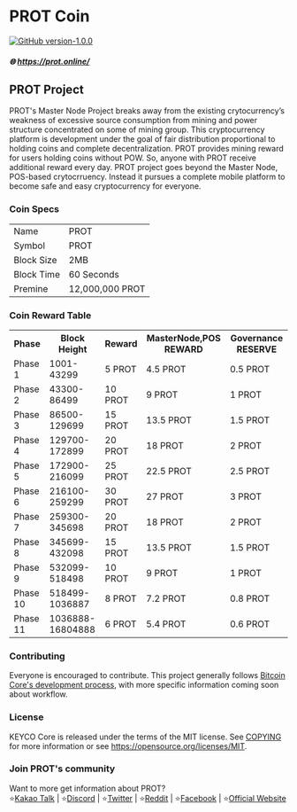 # PROT Coin
[![GitHub version-1.0.0](https://badge.fury.io/gh/pineplatform%2FPROT.svg)](https://badge.fury.io/gh/pineplatform%2FPROT)

##### :globe_with_meridians: https://prot.online/


## PROT Project
PROT's Master Node Project breaks away from the existing crytocurrency’s weakness of excessive source consumption from mining and power structure concentrated on some of mining group. This cryptocurrency platform is development under the goal of fair distribution proportional to holding coins and complete decentralization. PROT provides mining reward for users holding coins without POW. So, anyone with PROT receive additional reward every day. PROT project goes beyond the Master Node, POS-based crytocrruency. Instead it pursues a complete mobile platform to become safe and easy cryptocurrency for everyone.

### Coin Specs
<table>
<tr><td>Name </td><td>PROT</td></tr>
<tr><td>Symbol</td><td>PROT</td></tr>
<tr><td>Block Size</td><td>2MB</td></tr>
<tr><td>Block Time</td><td>60 Seconds</td></tr>
<tr><td>Premine</td><td>12,000,000  PROT</td></tr>
</table>

### Coin Reward Table
<table>
<th>Phase</th><th>Block Height</th><th>Reward</th><th>MasterNode,POS REWARD</th><th>Governance RESERVE</th>
<tr><td>Phase 1</td><td>1001-43299</td><td>5 PROT</td><td>4.5 PROT</td><td>0.5 PROT</td></tr>
<tr><td>Phase 2</td><td>43300-86499</td><td>10 PROT</td><td>9 PROT</td><td>1 PROT</td></tr>
<tr><td>Phase 3</td><td>86500-129699</td><td>15 PROT</td><td>13.5 PROT</td><td>1.5 PROT</td></tr>
<tr><td>Phase 4</td><td>129700-172899</td><td>20 PROT</td><td>18 PROT </td><td>2 PROT</td></tr>
<tr><td>Phase 5</td><td>172900-216099</td><td>25 PROT</td><td>22.5 PROT </td><td>2.5 PROT</td></tr>
<tr><td>Phase 6</td><td>216100-259299</td><td>30 PROT</td><td>27 PROT</td><td>3 PROT</td></tr>
<tr><td>Phase 7</td><td>259300-345698</td><td>20 PROT</td><td>18 PROT</td><td>2 PROT</td></tr>
<tr><td>Phase 8</td><td>345699-432098</td><td>15 PROT</td><td>13.5 PROT </td><td>1.5 PROT</td></tr>
<tr><td>Phase 9</td><td>532099-518498</td><td>10 PROT</td><td>9 PROT</td><td>1 PROT</td></tr>
<tr><td>Phase 10</td><td>518499-1036887</td><td>8 PROT</td><td>7.2 PROT</td><td>0.8 PROT</td></tr>
<tr><td>Phase 11</td><td>1036888-16804888</td><td>6 PROT</td><td> 5.4 PROT</td><td>0.6 PROT</td></tr>
</table>

### Contributing
Everyone is encouraged to contribute. This project generally follows [Bitcoin Core's development process](https://github.com/bitcoin/bitcoin/blob/master/CONTRIBUTING.md), with more specific information coming soon about workflow.

### License

KEYCO Core is released under the terms of the MIT license. See [COPYING](COPYING) for more
information or see https://opensource.org/licenses/MIT.

### Join PROT's community
Want to more get information about PROT?<br>
 :star:[Kakao Talk](https://pf.kakao.com/_BVTCT) |  :star:[Discord](https://discordapp.com/invite/xNA9nny) |  :star:[Twitter](https://twitter.com/PROTmasternode) |  :star:[Reddit](https://www.reddit.com/user/PROT-PINEPLATFORM) |  :star:[Facebook](https://www.facebook.com/PROTmasternode/) |  :star:[Official Website](https://prot.online/)
